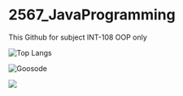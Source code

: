 # 2567_JavaProgramming
This Github for subject INT-108 OOP only


![Top Langs](https://github-readme-stats.vercel.app/api/top-langs/?username=Goosode)



<p><img align="center" src="https://github-readme-streak-stats.herokuapp.com/?user=Goosode&" alt="Goosode" /></p>



![](http://github-profile-summary-cards.vercel.app/api/cards/repos-per-language?username=Goosode&theme=default)
